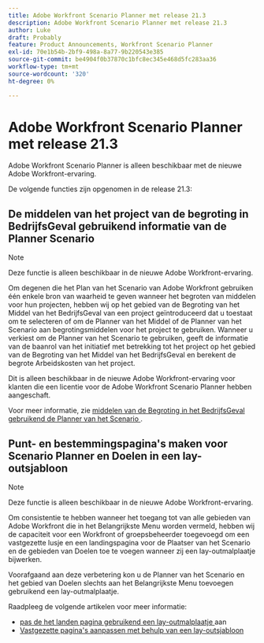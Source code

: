 ```yaml
---
title: Adobe Workfront Scenario Planner met release 21.3
description: Adobe Workfront Scenario Planner met release 21.3
author: Luke
draft: Probably
feature: Product Announcements, Workfront Scenario Planner
exl-id: 70e1b54b-2bf9-498a-8a77-9b220543e385
source-git-commit: be4904f0b37870c1bfc8ec345e468d5fc283aa36
workflow-type: tm+mt
source-wordcount: '320'
ht-degree: 0%

---
```


# Adobe Workfront Scenario Planner met release 21.3

Adobe Workfront Scenario Planner is alleen beschikbaar met de nieuwe Adobe Workfront-ervaring.

De volgende functies zijn opgenomen in de release 21.3:

## De middelen van het project van de begroting in BedrijfsGeval gebruikend informatie van de Planner Scenario

>[!NOTE]
>
>Deze functie is alleen beschikbaar in de nieuwe Adobe Workfront-ervaring.

Om degenen die het Plan van het Scenario van Adobe Workfront gebruiken één enkele bron van waarheid te geven wanneer het begroten van middelen voor hun projecten, hebben wij op het gebied van de Begroting van het Middel van het BedrijfsGeval van een project geïntroduceerd dat u toestaat om te selecteren of om de Planner van het Middel of de Planner van het Scenario aan begrotingsmiddelen voor het project te gebruiken. Wanneer u verkiest om de Planner van het Scenario te gebruiken, geeft de informatie van de baanrol van het initiatief met betrekking tot het project op het gebied van de Begroting van het Middel van het BedrijfsGeval en berekent de begrote Arbeidskosten van het project.

Dit is alleen beschikbaar in de nieuwe Adobe Workfront-ervaring voor klanten die een licentie voor de Adobe Workfront Scenario Planner hebben aangeschaft.

Voor meer informatie, zie [ middelen van de Begroting in het BedrijfsGeval gebruikend de Planner van het Scenario ](../../../manage-work/projects/define-a-business-case/budget-resources-in-business-case-use-scenario-planner.md).

## Punt- en bestemmingspagina&#39;s maken voor Scenario Planner en Doelen in een lay-outsjabloon

>[!NOTE]
>
>Deze functie is alleen beschikbaar in de nieuwe Adobe Workfront-ervaring.

Om consistentie te hebben wanneer het toegang tot van alle gebieden van Adobe Workfront die in het Belangrijkste Menu worden vermeld, hebben wij de capaciteit voor een Workfront of groepsbeheerder toegevoegd om een vastgezette lusje en een landingspagina voor de Plaatser van het Scenario en de gebieden van Doelen toe te voegen wanneer zij een lay-outmalplaatje bijwerken.

Voorafgaand aan deze verbetering kon u de Planner van het Scenario en het gebied van Doelen slechts aan het Belangrijkste Menu toevoegen gebruikend een lay-outmalplaatje.

Raadpleeg de volgende artikelen voor meer informatie:

* [ pas de het landen pagina gebruikend een lay-outmalplaatje ](../../../administration-and-setup/customize-workfront/use-layout-templates/customize-landing-page.md) aan
* [Vastgezette pagina&#39;s aanpassen met behulp van een lay-outsjabloon](../../../administration-and-setup/customize-workfront/use-layout-templates/customize-pinned-pages.md)

